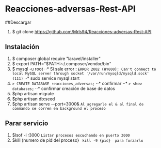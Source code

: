 # Reacciones-adversas-Rest-API

##Descargar
1. $ git clone https://github.com/Mrls94/Reacciones-adversas-Rest-API

## Instalación
1. $ composer global require "laravel/installer" 
2. $ export PATH="$PATH:~/.composer/vendor/bin"
3. $ mysql -u root
⋅⋅* Si sale error : ```ERROR 2002 (HY000): Can't connect to local MySQL server through socket '/var/run/mysqld/mysqld.sock' (111)```
⋅⋅* sudo service mysql start
4. ```> CREATE DATABASE reacciones_adversas;```
⋅⋅* confirmar
⋅⋅* ```> show databases;```
⋅⋅* confirmar creación de base de datos
5. $php artisan migrate
6. $php artisan db:seed
7. $php artisan serve --port=3000& ``` Al agregarle el & al final de commando se corren en background el proceso ```

## Parar servicio
1. $lsof -i :3000 ``` Listar procesos escuchando en puerto 3000 ```
2. $kill {numero de pid del proceso} ``` kill -9 {pid}  para forzarlo```